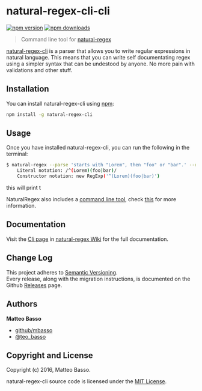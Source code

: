 # natural-regex-cli-cli

[![npm version](https://img.shields.io/npm/v/natural-regex-cli.svg)](https://www.npmjs.com/package/natural-regex-cli)
[![npm downloads](https://img.shields.io/npm/dm/natural-regex-cli.svg?maxAge=2592000)](https://www.npmjs.com/package/natural-regex-cli)

> Command line tool for [natural-regex](https://github.com/mbasso/natural-regex)

[natural-regex-cli](https://github.com/mbasso/natural-regex-cli) is a parser that allows you to write regular expressions in natural language.
This means that you can write self documentating regex using a simpler syntax that can be undestood by anyone.
No more pain with validations and other stuff.

## Installation

You can install natural-regex-cli using [npm](https://www.npmjs.com/package/natural-regex-cli):

```bash
npm install -g natural-regex-cli
```

## Usage

Once you have installed natural-regex-cli, you can run the following in the terminal:

```bash
$ natural-regex --parse 'starts with "Lorem", then "foo" or "bar".' --object
    Literal notation: /^(Lorem)(foo|bar)/
    Constructor notation: new RegExp('^(Lorem)(foo|bar)')
```

this will print t

NaturalRegex also includes a [command line tool](https://github.com/mbasso/natural-regex-cli-cli), check [this](https://github.com/mbasso/natural-regex-cli/wiki/Getting-Started) for more information.

## Documentation

Visit the [Cli page](https://github.com/mbasso/natural-regex/wiki/Cli) in [natural-regex Wiki](https://github.com/mbasso/natural-regex/wiki) for the full documentation.

## Change Log

This project adheres to [Semantic Versioning](http://semver.org/).  
Every release, along with the migration instructions, is documented on the Github [Releases](https://github.com/mbasso/natural-regex-cli/releases) page.

## Authors
**Matteo Basso**
- [github/mbasso](https://github.com/mbasso)
- [@teo_basso](https://twitter.com/teo_basso)

## Copyright and License
Copyright (c) 2016, Matteo Basso.

natural-regex-cli source code is licensed under the [MIT License](https://github.com/mbasso/natural-regex-cli/blob/master/LICENSE.md).
